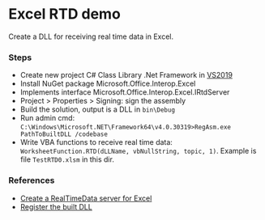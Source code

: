 ﻿# Excel RTD demo
Create a DLL for receiving real time data in Excel.  


### Steps
* Create new project C# Class Library .Net Framework in [VS2019](https://visualstudio.microsoft.com/thank-you-downloading-visual-studio/?sku=Community&rel=16)
* Install NuGet package Microsoft.Office.Interop.Excel
* Implements interface Microsoft.Office.Interop.Excel.IRtdServer
* Project > Properties > Signing: sign the assembly
* Build the solution, output is a DLL in `bin\Debug`
* Run admin cmd:  
`C:\Windows\Microsoft.NET\Framework64\v4.0.30319>RegAsm.exe PathToBuiltDLL /codebase`  
* Write VBA functions to receive real time data: `WorksheetFunction.RTD(dLLName, vbNullString, topic, 1)`. Example is file `TestRTD0.xlsm` in this dir.

### References
* [Create a RealTimeData server for Excel](https://docs.microsoft.com/en-us/previous-versions/office/troubleshoot/office-developer/create-realtimedata-server-in-excel)  
* [Register the built DLL](https://stackoverflow.com/questions/58018613/compiling-an-irtdserver-interface-for-excel-rtd-function-in-net-core)
